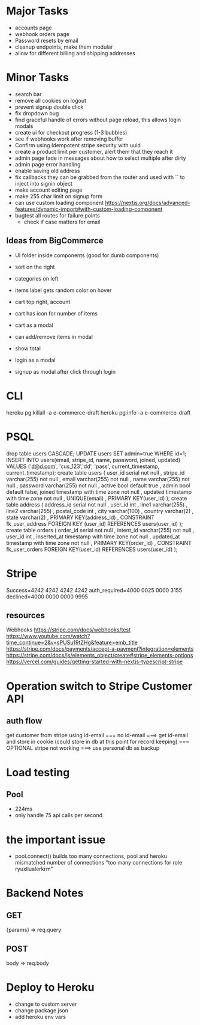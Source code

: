 # Major Tasks
- accounts page
- webhook orders page
- Password resets by email
- cleanup endpoints, make them modular
- allow for different billing and shipping addresses

# Minor Tasks
- search bar
- remove all cookies on logout
- prevent signup double click
- fix dropdown bug
- find graceful handle of errors without page reload, this allows login modals
- create ui for checkout progress (1-3 bubbles)
- see if webhooks work after removing buffer
- Confirm using Idempotent stripe security with uuid
- create a product limit per customer, alert them that they reach it
- admin page fade in messages about how to select multiple after dirty
- admin page error handling
- enable saving old address
- fix callbacks they can be grabbed from the router and used with `` to inject into signin object
- make account editing page
- make 255 char limit on signup form
- can use custom loading component https://nextjs.org/docs/advanced-features/dynamic-import#with-custom-loading-component
- bugtest all routes for failure points
  - check if case matters for email

## Ideas from BigCommerce
- UI folder inside components (good for dumb components)
- sort on the right
- categories on left
- items label gets random color on hover

- cart top right, account
- cart has icon for number of items
  
- cart as a modal
- can add/remove items in modal
- show total
- login as a modal
- signup as modal after click through login

# CLI
heroku pg:killall -a e-commerce-draft
heroku pg:info -a e-commerce-draft

# PSQL
drop table users CASCADE;
UPDATE users SET admin=true WHERE id=1;
INSERT INTO users(email, stripe_id, name, password, joined, updated) VALUES ('d@d.com', 'cus_123','dd', 'pass', current_timestamp, current_timestamp);
create table users (
   user_id      serial                   not null     ,
   stripe_id    varchar(255)             not null     ,
   email        varchar(255)             not null     ,
   name         varchar(255)             not null     ,
   password     varchar(255)             not null     ,
   active       bool                     default true ,
   admin        bool                     default false,
   joined       timestamp with time zone not null     ,
   updated      timestamp with time zone not null     ,
   UNIQUE(email)                                      ,
   PRIMARY KEY(user_id)
);
create table address (
   address_id  serial                     not null    ,
   user_id     int                                    ,
   line1       varchar(255)                           ,
   line2       varchar(255)                           ,
   postal_code int                                    ,
   city        varchar(100)                           ,
   country     varchar(2)                             ,
   state       varchar(2)                             ,
   PRIMARY KEY(address_id)                            ,
   CONSTRAINT fk_user_address
      FOREIGN KEY (user_id) 
         REFERENCES users(user_id)
);
create table orders (
   order_id    serial                   not null      ,
   intent_id   varchar(255)             not null      ,
   user_id     int                                    ,
   inserted_at timestamp with time zone not null      ,
   updated_at  timestamp with time zone not null      ,
   PRIMARY KEY(order_id)                              ,
   CONSTRAINT fk_user_orders
      FOREIGN KEY(user_id) 
	      REFERENCES users(user_id)
);

# Stripe
Success=4242 4242 4242 4242
auth_required=4000 0025 0000 3155
declined=4000 0000 0000 9995

## resources
Webhooks https://stripe.com/docs/webhooks/test
https://www.youtube.com/watch?time_continue=2&v=sPUSu19tZHg&feature=emb_title
https://stripe.com/docs/payments/accept-a-payment?integration=elements
https://stripe.com/docs/js/elements_object/create#stripe_elements-options
https://vercel.com/guides/getting-started-with-nextjs-typescript-stripe

# Operation switch to Stripe Customer API
## auth flow
get customer from stripe using id-email 
=== no id-email ===> 
get id-email and store in cookie (could store in db at this point for record keeping)
=== OPTIONAL stripe not working ===>
use personal db as backup

# Load testing

## Pool
- 224ms
- only handle 75 api calls per second

# the important issue
- pool.connect() builds too many connections, pool and heroku mismatched number of connections "too many connections for role ryuxliualerkrm"

# Backend Notes
## GET
{params} => req.query
## POST
body => req.body

# Deploy to Heroku
- change to custom server
- change package.json
- add heroku env vars
